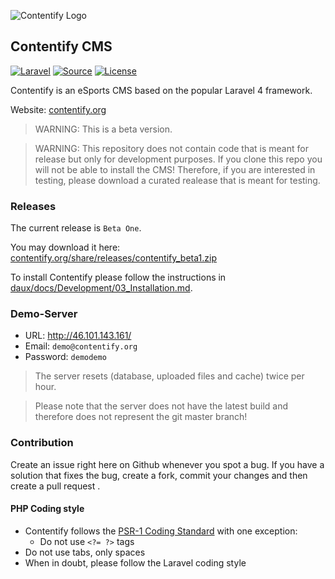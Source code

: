 ![Contentify Logo](http://www.contentify.org/share/img/logo_180.png)

## Contentify CMS

[![Laravel](https://img.shields.io/badge/Laravel-4.2-orange.svg?style=flat-square)](http://laravel.com)
[![Source](http://img.shields.io/badge/source-Contentify/Contentify-blue.svg?style=flat-square)](https://github.com/Contentify/Contentify)
[![License](http://img.shields.io/badge/license-MIT-brightgreen.svg?style=flat-square)](https://tldrlegal.com/license/mit-license)

Contentify is an eSports CMS based on the popular Laravel 4 framework.

Website: [contentify.org](http://contentify.org/)

> WARNING: This is a beta version. 

> WARNING: This repository does not contain code that is meant for release but only for development purposes. If you clone this repo you will not be able to install the CMS! Therefore, if you are interested in testing, please download a curated realease that is meant for testing.

### Releases

The current release is `Beta One`.

You may download it here: [contentify.org/share/releases/contentify_beta1.zip](http://contentify.org/share/releases/contentify_beta1.zip)

To install Contentify please follow the instructions in [daux/docs/Development/03_Installation.md](https://github.com/Contentify/Contentify/blob/master/daux/docs/Development/03_Installation.md).

### Demo-Server

* URL: http://46.101.143.161/
* Email: `demo@contentify.org`
* Password: `demodemo`

> The server resets (database, uploaded files and cache) twice per hour.

> Please note that the server does not have the latest build and therefore does not represent the git master branch!

### Contribution

Create an issue right here on Github whenever you spot a bug. If you have a solution that fixes the bug, create a fork, commit your changes and then create a pull request .

#### PHP Coding style

* Contentify follows the [PSR-1 Coding Standard](http://github.com/php-fig/fig-standards/blob/master/accepted/PSR-1-basic-coding-standard.md) with one exception:
    * Do not use `<?= ?>` tags
* Do not use tabs, only spaces
* When in doubt, please follow the Laravel coding style
